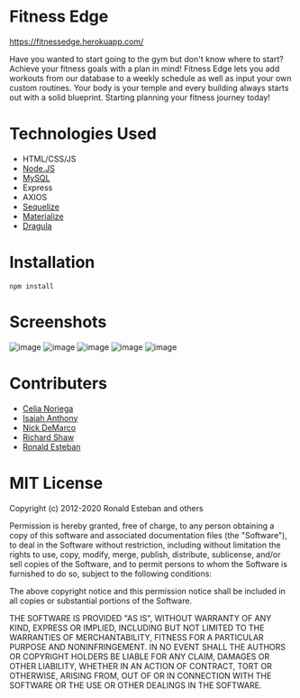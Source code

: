 # Fitness Edge

https://fitnessedge.herokuapp.com/


Have you wanted to start going to the gym but don't know where to start? Achieve your fitness goals with a plan in mind! Fitness Edge lets you add workouts from our database to a weekly schedule as well as input your own custom routines. Your body is your temple and every building always starts out with a solid blueprint. Starting planning your fitness journey today!

# Technologies Used

- HTML/CSS/JS
- [Node.JS](https://nodejs.org/en/)
- [MySQL](https://www.mysql.com/)
- Express
- AXIOS
- [Sequelize](https://sequelize.org/)
- [Materialize](https://materializecss.com/)
- [Dragula](https://github.com/bevacqua/dragula)

# Installation

    npm install

# Screenshots

 ![image](https://i.imgur.com/LiXZB5B.png)
 ![image](https://i.imgur.com/GY8aZnk.png)
 ![image](https://i.imgur.com/qfOxdiK.png)
 ![image](https://i.imgur.com/3xMvwF9.png)
 ![image](https://i.imgur.com/Um0tNXV.png)

# Contributers

- [Celia Noriega](https://github.com/CeliaNoriega)
- [Isaiah Anthony](https://github.com/isaiahant)
- [Nick DeMarco](https://github.com/nickdmrco)
- [Richard Shaw](https://github.com/RichardMShaw)
- [Ronald Esteban](https://github.com/ron-est)

# MIT License

Copyright (c) 2012-2020 Ronald Esteban and others

Permission is hereby granted, free of charge, to any person obtaining
a copy of this software and associated documentation files (the
"Software"), to deal in the Software without restriction, including
without limitation the rights to use, copy, modify, merge, publish,
distribute, sublicense, and/or sell copies of the Software, and to
permit persons to whom the Software is furnished to do so, subject to
the following conditions:

The above copyright notice and this permission notice shall be
included in all copies or substantial portions of the Software.

THE SOFTWARE IS PROVIDED "AS IS", WITHOUT WARRANTY OF ANY KIND,
EXPRESS OR IMPLIED, INCLUDING BUT NOT LIMITED TO THE WARRANTIES OF
MERCHANTABILITY, FITNESS FOR A PARTICULAR PURPOSE AND
NONINFRINGEMENT. IN NO EVENT SHALL THE AUTHORS OR COPYRIGHT HOLDERS BE
LIABLE FOR ANY CLAIM, DAMAGES OR OTHER LIABILITY, WHETHER IN AN ACTION
OF CONTRACT, TORT OR OTHERWISE, ARISING FROM, OUT OF OR IN CONNECTION
WITH THE SOFTWARE OR THE USE OR OTHER DEALINGS IN THE SOFTWARE.
